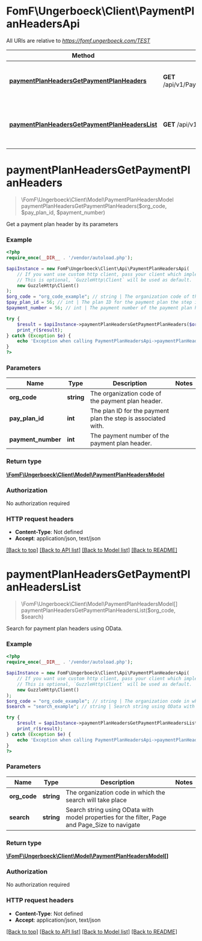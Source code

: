 # FomF\Ungerboeck\Client\PaymentPlanHeadersApi

All URIs are relative to *https://fomf.ungerboeck.com/TEST*

Method | HTTP request | Description
------------- | ------------- | -------------
[**paymentPlanHeadersGetPaymentPlanHeaders**](PaymentPlanHeadersApi.md#paymentPlanHeadersGetPaymentPlanHeaders) | **GET** /api/v1/PaymentPlanHeaders/{OrgCode}/{PayPlanID}/{PaymentNumber} | Get a payment plan header by its parameters
[**paymentPlanHeadersGetPaymentPlanHeadersList**](PaymentPlanHeadersApi.md#paymentPlanHeadersGetPaymentPlanHeadersList) | **GET** /api/v1/PaymentPlanHeaders/{OrgCode} | Search for payment plan headers using OData.


# **paymentPlanHeadersGetPaymentPlanHeaders**
> \FomF\Ungerboeck\Client\Model\PaymentPlanHeadersModel paymentPlanHeadersGetPaymentPlanHeaders($org_code, $pay_plan_id, $payment_number)

Get a payment plan header by its parameters

### Example
```php
<?php
require_once(__DIR__ . '/vendor/autoload.php');

$apiInstance = new FomF\Ungerboeck\Client\Api\PaymentPlanHeadersApi(
    // If you want use custom http client, pass your client which implements `GuzzleHttp\ClientInterface`.
    // This is optional, `GuzzleHttp\Client` will be used as default.
    new GuzzleHttp\Client()
);
$org_code = "org_code_example"; // string | The organization code of the payment plan header.
$pay_plan_id = 56; // int | The plan ID for the payment plan the step is associated with.
$payment_number = 56; // int | The payment number of the payment plan header.

try {
    $result = $apiInstance->paymentPlanHeadersGetPaymentPlanHeaders($org_code, $pay_plan_id, $payment_number);
    print_r($result);
} catch (Exception $e) {
    echo 'Exception when calling PaymentPlanHeadersApi->paymentPlanHeadersGetPaymentPlanHeaders: ', $e->getMessage(), PHP_EOL;
}
?>
```

### Parameters

Name | Type | Description  | Notes
------------- | ------------- | ------------- | -------------
 **org_code** | **string**| The organization code of the payment plan header. |
 **pay_plan_id** | **int**| The plan ID for the payment plan the step is associated with. |
 **payment_number** | **int**| The payment number of the payment plan header. |

### Return type

[**\FomF\Ungerboeck\Client\Model\PaymentPlanHeadersModel**](../Model/PaymentPlanHeadersModel.md)

### Authorization

No authorization required

### HTTP request headers

 - **Content-Type**: Not defined
 - **Accept**: application/json, text/json

[[Back to top]](#) [[Back to API list]](../../README.md#documentation-for-api-endpoints) [[Back to Model list]](../../README.md#documentation-for-models) [[Back to README]](../../README.md)

# **paymentPlanHeadersGetPaymentPlanHeadersList**
> \FomF\Ungerboeck\Client\Model\PaymentPlanHeadersModel[] paymentPlanHeadersGetPaymentPlanHeadersList($org_code, $search)

Search for payment plan headers using OData.

### Example
```php
<?php
require_once(__DIR__ . '/vendor/autoload.php');

$apiInstance = new FomF\Ungerboeck\Client\Api\PaymentPlanHeadersApi(
    // If you want use custom http client, pass your client which implements `GuzzleHttp\ClientInterface`.
    // This is optional, `GuzzleHttp\Client` will be used as default.
    new GuzzleHttp\Client()
);
$org_code = "org_code_example"; // string | The organization code in which the search will take place
$search = "search_example"; // string | Search string using OData with model properties for the filter, Page and Page_Size to navigate

try {
    $result = $apiInstance->paymentPlanHeadersGetPaymentPlanHeadersList($org_code, $search);
    print_r($result);
} catch (Exception $e) {
    echo 'Exception when calling PaymentPlanHeadersApi->paymentPlanHeadersGetPaymentPlanHeadersList: ', $e->getMessage(), PHP_EOL;
}
?>
```

### Parameters

Name | Type | Description  | Notes
------------- | ------------- | ------------- | -------------
 **org_code** | **string**| The organization code in which the search will take place |
 **search** | **string**| Search string using OData with model properties for the filter, Page and Page_Size to navigate |

### Return type

[**\FomF\Ungerboeck\Client\Model\PaymentPlanHeadersModel[]**](../Model/PaymentPlanHeadersModel.md)

### Authorization

No authorization required

### HTTP request headers

 - **Content-Type**: Not defined
 - **Accept**: application/json, text/json

[[Back to top]](#) [[Back to API list]](../../README.md#documentation-for-api-endpoints) [[Back to Model list]](../../README.md#documentation-for-models) [[Back to README]](../../README.md)

